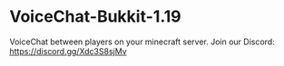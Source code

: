 # VoiceChat-Bukkit-1.19
VoiceChat between players on your minecraft server. Join our Discord: https://discord.gg/Xdc3S8sjMv
